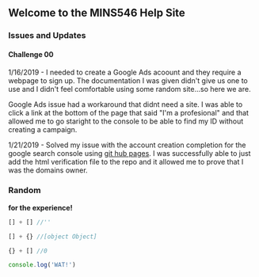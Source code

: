 ## Welcome to the MINS546 Help Site

### Issues and Updates

#### Challenge 00
1/16/2019 -  I needed to create a Google Ads acoount and they require a webpage to sign up. The documentation I was given didn't give us one to use and I didn't feel comfortable using some random site...so here we are.

Google Ads issue had a workaround that didnt need a site. I was able to click a link at the bottom of the page that said "I'm a profesional" and that allowed me to go staright to the console to be able to find my ID without creating a campaign.

1/21/2019 - Solved my issue with the account creation completion for the google search console using [git hub pages](https://pages.github.com/). I was successfully able to just add the html verification file to the repo and it allowed me to prove that I was the domains owner.

### Random

**for the experience!**

```javascript
[] + [] //''

[] + {} //[object Object]

{} + [] //0

console.log('WAT!')

```
